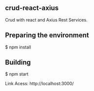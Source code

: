 ## crud-react-axius
Crud with react and Axius Rest Services.

## Preparing the environment
  $ npm install
  
## Building
  $ npm start
 
 Link Acess: http://localhost:3000/
